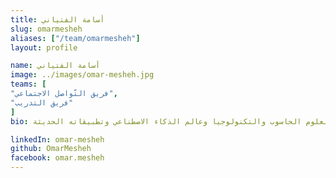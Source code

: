 ```yaml
---
title: أسامة الفتياني
slug: omarmesheh
aliases: ["/team/omarmesheh"]
layout: profile

name: أسامة الفتياني
image: ../images/omar-mesheh.jpg
teams: [
"فريق التّواصل الاجتماعي",
"فريق التدريب"
]
bio: طالب هندسة حاسوب في الجامعة الأردنية، مهتم بعلوم الحاسوب والتكنولوجيا وعالم الذكاء الاصطناعي وتطبيقاته الحديثة.

linkedIn: omar-mesheh
github: OmarMesheh
facebook: omar.mesheh
---
```


